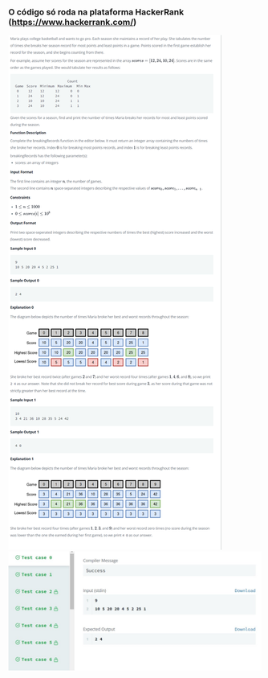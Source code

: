 ### O código só roda na plataforma HackerRank (https://www.hackerrank.com/)

<img src = "./image/problema.png">

<img src = "./image/resultado.jpg">

